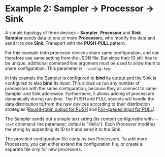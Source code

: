 Example 2: Sampler -> Processor -> Sink
===============

A simple topology of three devices - **Sampler**, **Processor** and **Sink**. **Sampler** sends data to one or more **Processor**s, who modify the data and send it to one **Sink**. Transport with the **PUSH-PULL** pattern.

For this example both processor devices share same configuration, and can therefore use same setting from the JSON file. But since their ID still has to be unique, additional command line argument must be used to allow them to share configuration. This parameter is `--config-key`.

In this example the Sampler is configured to **bind** its output and the Sink is configured to also **bind** its input. This allows us run any number of processors with the same configuration, because they all connect to same Sampler and Sink addresses. Furthermore, it allows adding of processors dynamically during run-time. The PUSH and PULL sockets will handle the data distribution to/from the new devices according to their distribution strategies ([Round-robin output for PUSH](http://api.zeromq.org/4-0:zmq-socket#toc14) and [Fair-queued input for PULL](http://api.zeromq.org/4-0:zmq-socket#toc15)).

The Sampler sends out a simple text string (its content configurable with `--text` command line parameter, defaul is "Hello"). Each Processor modifies the string by appending its ID to it and send it to the Sink.

The provided configuration file contains two Processors. To add more Processors, you can either extend the configuration file, or create a separate file only for new processors.
